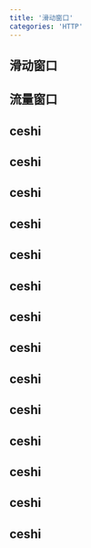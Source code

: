 ```yaml
---
title: '滑动窗口'
categories: 'HTTP'
---
```


## 滑动窗口
## 流量窗口
## ceshi
## ceshi
## ceshi
## ceshi
## ceshi
## ceshi
## ceshi
## ceshi
## ceshi
## ceshi
## ceshi
## ceshi
## ceshi
## ceshi